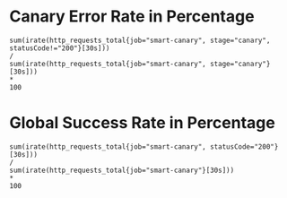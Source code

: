 
# Canary Error Rate in Percentage

```
sum(irate(http_requests_total{job="smart-canary", stage="canary", statusCode!="200"}[30s]))
/
sum(irate(http_requests_total{job="smart-canary", stage="canary"}[30s]))
*
100
``````


# Global Success Rate in Percentage

```
sum(irate(http_requests_total{job="smart-canary", statusCode="200"}[30s]))
/
sum(irate(http_requests_total{job="smart-canary"}[30s]))
*
100
```